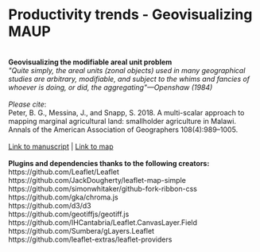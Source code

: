 # Productivity trends - Geovisualizing MAUP
<br>
<b>Geovisualizing the modifiable areal unit problem</b>
<br>
<i>"Quite simply, the areal units (zonal objects) used in many geographical studies are arbitrary, modifiable, and subject to the whims and fancies of whoever is doing, or did, the aggregating"—Openshaw (1984)</i>
<br>
<br>
<i>Please cite</i>:
<br>
Peter, B. G., Messina, J., and Snapp, S. 2018. A multi-scalar approach to mapping marginal agricultural land: smallholder agriculture in Malawi. Annals of the American Association of Geographers 108(4):989–1005.
<br>
<br>
<a href = "https://www.tandfonline.com/doi/abs/10.1080/24694452.2017.1403877?journalCode=raag21">Link to manuscript</a> | <a href = "https://cartoscience.github.io/geovis-maup/">Link to map</a>
<br>
<br>
<b>Plugins and dependencies thanks to the following creators:</b>	
<br>
https://github.com/Leaflet/Leaflet 
<br>
https://github.com/JackDougherty/leaflet-map-simple
<br>
https://github.com/simonwhitaker/github-fork-ribbon-css
<br>
https://github.com/gka/chroma.js	
<br>
https://github.com/d3/d3
<br>
https://github.com/geotiffjs/geotiff.js
<br>
https://github.com/IHCantabria/Leaflet.CanvasLayer.Field
<br>
https://github.com/Sumbera/gLayers.Leaflet
<br>
https://github.com/leaflet-extras/leaflet-providers 

